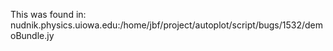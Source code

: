 This was found in:
nudnik.physics.uiowa.edu:/home/jbf/project/autoplot/script/bugs/1532/demoBundle.jy

